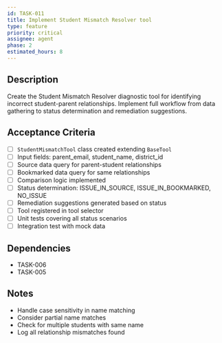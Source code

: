 ```yaml
---
id: TASK-011
title: Implement Student Mismatch Resolver tool
type: feature
priority: critical
assignee: agent
phase: 2
estimated_hours: 8
---
```


## Description
Create the Student Mismatch Resolver diagnostic tool for identifying incorrect student-parent relationships. Implement full workflow from data gathering to status determination and remediation suggestions.

## Acceptance Criteria
- [ ] `StudentMismatchTool` class created extending `BaseTool`
- [ ] Input fields: parent_email, student_name, district_id
- [ ] Source data query for parent-student relationships
- [ ] Bookmarked data query for same relationships
- [ ] Comparison logic implemented
- [ ] Status determination: ISSUE_IN_SOURCE, ISSUE_IN_BOOKMARKED, NO_ISSUE
- [ ] Remediation suggestions generated based on status
- [ ] Tool registered in tool selector
- [ ] Unit tests covering all status scenarios
- [ ] Integration test with mock data

## Dependencies
- TASK-006
- TASK-005

## Notes
- Handle case sensitivity in name matching
- Consider partial name matches
- Check for multiple students with same name
- Log all relationship mismatches found
